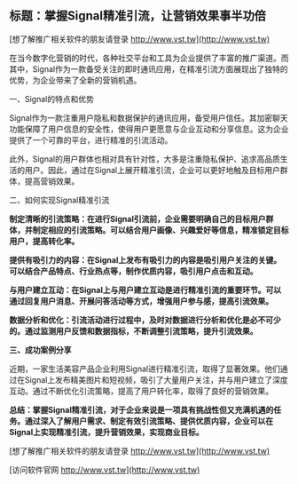 ## **标题：掌握Signal精准引流，让营销效果事半功倍**

[想了解推广相关软件的朋友请登录 http://www.vst.tw](http://www.vst.tw)

在当今数字化营销的时代，各种社交平台和工具为企业提供了丰富的推广渠道。而其中，Signal作为一款备受关注的即时通讯应用，在精准引流方面展现出了独特的优势，为企业带来了全新的营销机遇。

一、Signal的特点和优势

Signal作为一款注重用户隐私和数据保护的通讯应用，备受用户信任。其加密聊天功能保障了用户信息的安全性，使得用户更愿意与企业互动和分享信息。这为企业提供了一个可靠的平台，进行精准的引流活动。

此外，Signal的用户群体也相对具有针对性，大多是注重隐私保护、追求高品质生活的用户。因此，通过在Signal上展开精准引流，企业可以更好地触及目标用户群体，提高营销效果。

二、如何实现Signal精准引流

**制定清晰的引流策略：在进行Signal引流前，企业需要明确自己的目标用户群体，并制定相应的引流策略。可以结合用户画像、兴趣爱好等信息，精准锁定目标用户，提高转化率。**

**提供有吸引力的内容：在Signal上发布有吸引力的内容是吸引用户关注的关键。可以结合产品特点、行业热点等，制作优质内容，吸引用户点击和互动。**

**与用户建立互动：在Signal上与用户建立互动是进行精准引流的重要环节。可以通过回复用户消息、开展问答活动等方式，增强用户参与感，提高引流效果。**

**数据分析和优化：引流活动进行过程中，及时对数据进行分析和优化是必不可少的。通过监测用户反馈和数据指标，不断调整引流策略，提升引流效果。**

**三、成功案例分享**

近期，一家生活美容产品企业利用Signal进行精准引流，取得了显著效果。他们通过在Signal上发布精美图片和短视频，吸引了大量用户关注，并与用户建立了深度互动。通过不断优化引流策略，提高了用户转化率，取得了良好的营销效果。

**总结：掌握Signal精准引流，对于企业来说是一项具有挑战性但又充满机遇的任务。通过深入了解用户需求、制定有效引流策略、提供优质内容，企业可以在Signal上实现精准引流，提升营销效果，实现商业目标。**

[想了解推广相关软件的朋友请登录 http://www.vst.tw](http://www.vst.tw)


[访问软件官网 http://www.vst.tw](http://www.vst.tw)
